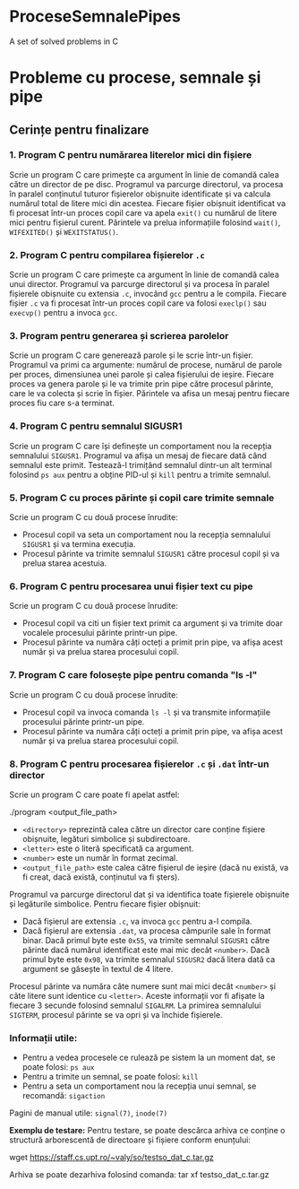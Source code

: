 # ProceseSemnalePipes
A set of solved problems in C

# Probleme cu procese, semnale și pipe

## Cerințe pentru finalizare

### 1. Program C pentru numărarea literelor mici din fișiere
Scrie un program C care primește ca argument în linie de comandă calea către un director de pe disc. Programul va parcurge directorul, va procesa în paralel conținutul tuturor fișierelor obișnuite identificate și va calcula numărul total de litere mici din acestea. Fiecare fișier obișnuit identificat va fi procesat într-un proces copil care va apela `exit()` cu numărul de litere mici pentru fișierul curent. Părintele va prelua informațiile folosind `wait()`, `WIFEXITED()` și `WEXITSTATUS()`.

### 2. Program C pentru compilarea fișierelor `.c`
Scrie un program C care primește ca argument în linie de comandă calea unui director. Programul va parcurge directorul și va procesa în paralel fișierele obișnuite cu extensia `.c`, invocând `gcc` pentru a le compila. Fiecare fișier `.c` va fi procesat într-un proces copil care va folosi `execlp()` sau `execvp()` pentru a invoca `gcc`.

### 3. Program pentru generarea și scrierea parolelor
Scrie un program C care generează parole și le scrie într-un fișier. Programul va primi ca argumente: numărul de procese, numărul de parole per proces, dimensiunea unei parole și calea fișierului de ieșire. Fiecare proces va genera parole și le va trimite prin pipe către procesul părinte, care le va colecta și scrie în fișier. Părintele va afisa un mesaj pentru fiecare proces fiu care s-a terminat.

### 4. Program C pentru semnalul SIGUSR1
Scrie un program C care își definește un comportament nou la recepția semnalului `SIGUSR1`. Programul va afișa un mesaj de fiecare dată când semnalul este primit. Testează-l trimițând semnalul dintr-un alt terminal folosind `ps aux` pentru a obține PID-ul și `kill` pentru a trimite semnalul.

### 5. Program C cu proces părinte și copil care trimite semnale
Scrie un program C cu două procese înrudite:
- Procesul copil va seta un comportament nou la recepția semnalului `SIGUSR1` și va termina execuția.
- Procesul părinte va trimite semnalul `SIGUSR1` către procesul copil și va prelua starea acestuia.

### 6. Program C pentru procesarea unui fișier text cu pipe
Scrie un program C cu două procese înrudite:
- Procesul copil va citi un fișier text primit ca argument și va trimite doar vocalele procesului părinte printr-un pipe.
- Procesul părinte va număra câți octeți a primit prin pipe, va afișa acest număr și va prelua starea procesului copil.

### 7. Program C care folosește pipe pentru comanda "ls -l"
Scrie un program C cu două procese înrudite:
- Procesul copil va invoca comanda `ls -l` și va transmite informațiile procesului părinte printr-un pipe.
- Procesul părinte va număra câți octeți a primit prin pipe, va afișa acest număr și va prelua starea procesului copil.

### 8. Program C pentru procesarea fișierelor `.c` și `.dat` într-un director
Scrie un program C care poate fi apelat astfel:

./program <directory> <letter> <number> <output_file_path>

- `<directory>` reprezintă calea către un director care conține fișiere obișnuite, legături simbolice și subdirectoare.
- `<letter>` este o literă specificată ca argument.
- `<number>` este un număr în format zecimal.
- `<output_file_path>` este calea către fișierul de ieșire (dacă nu există, va fi creat, dacă există, conținutul va fi șters).

Programul va parcurge directorul dat și va identifica toate fișierele obișnuite și legăturile simbolice. Pentru fiecare fișier obișnuit:
- Dacă fișierul are extensia `.c`, va invoca `gcc` pentru a-l compila.
- Dacă fișierul are extensia `.dat`, va procesa câmpurile sale în format binar. Dacă primul byte este `0x55`, va trimite semnalul `SIGUSR1` către părinte dacă numărul identificat este mai mic decât `<number>`. Dacă primul byte este `0x98`, va trimite semnalul `SIGUSR2` dacă litera dată ca argument se găsește în textul de 4 litere.

Procesul părinte va număra câte numere sunt mai mici decât `<number>` și câte litere sunt identice cu `<letter>`. Aceste informații vor fi afișate la fiecare 3 secunde folosind semnalul `SIGALRM`. La primirea semnalului `SIGTERM`, procesul părinte se va opri și va închide fișierele.

### Informații utile:
- Pentru a vedea procesele ce rulează pe sistem la un moment dat, se poate folosi: `ps aux`
- Pentru a trimite un semnal, se poate folosi: `kill`
- Pentru a seta un comportament nou la recepția unui semnal, se recomandă: `sigaction`

Pagini de manual utile: `signal(7)`, `inode(7)`

**Exemplu de testare:**
Pentru testare, se poate descărca arhiva ce conține o structură arborescentă de directoare și fișiere conform enunțului:

wget https://staff.cs.upt.ro/~valy/so/testso_dat_c.tar.gz

Arhiva se poate dezarhiva folosind comanda:
tar xf testso_dat_c.tar.gz




